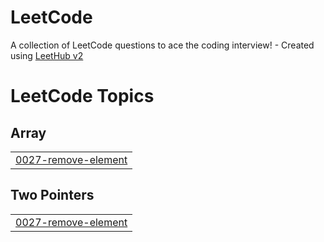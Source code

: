 # LeetCode
A collection of LeetCode questions to ace the coding interview! - Created using [LeetHub v2](https://github.com/arunbhardwaj/LeetHub-2.0)

<!---LeetCode Topics Start-->
# LeetCode Topics
## Array
|  |
| ------- |
| [0027-remove-element](https://github.com/divakar-srinivasan/LeetCode/tree/master/0027-remove-element) |
## Two Pointers
|  |
| ------- |
| [0027-remove-element](https://github.com/divakar-srinivasan/LeetCode/tree/master/0027-remove-element) |
<!---LeetCode Topics End-->